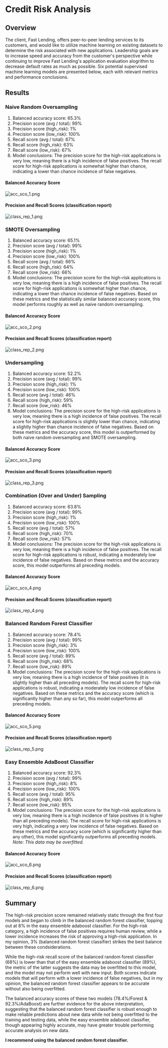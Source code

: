# Credit Risk Analysis

## Overview
The client, Fast Lending, offers peer-to-peer lending services to its customers, and would like to utilize machine learning on existing datasets to determine the risk associated with new applications.  Leadership goals are to increase speed and accuracy from the customer's perspective while continuing to improve Fast Lending's application evaluation alogrithm to decrease default rates as much as possible.  Six potential supervised machine learning models are presented below, each with relevant metrics and performance conclusions.

## Results

### Naive Random Oversampling
1. Balanced accuracy score: 65.3%
2. Precision score (avg / total): 99%
3. Precision score (high_risk): 1%
4. Precision score (low_risk): 100%
5. Recall score (avg / total): 67%
6. Recall score (high_risk): 63%
7. Recall score (low_risk): 67%
8. Model conclusions: The precision score for the high-risk applications is very low, meaning there is a high incidence of false positives.  The recall score for high-risk applications is somewhat higher than chance, indicating a lower than chance incidence of false negatives.
#### Balanced Accuracy Score
![acc_sco_1.png](https://github.com/crkaide/Credit_Risk_Analysis/blob/main/Images/acc_sco_1.png?raw=true)
#### Precision and Recall Scores (classification report)
![class_rep_1.png](https://github.com/crkaide/Credit_Risk_Analysis/blob/main/Images/class_rep_1.png?raw=true)


### SMOTE Oversampling
1. Balanced accuracy score: 65.1%
2. Precision score (avg / total): 99%
3. Precision score (high_risk): 1%
4. Precision score (low_risk): 100%
5. Recall score (avg / total): 66%
6. Recall score (high_risk): 64%
7. Recall score (low_risk): 66%
8. Model conclusions: The precision score for the high-risk applications is very low, meaning there is a high incidence of false positives.  The recall score for high-risk applications is somewhat higher than chance, indicating a lower than chance incidence of false negatives.  Based on these metrics and the statistically similar balanced accuracy score, this model performs roughly as well as naive random oversampling.
#### Balanced Accuracy Score
![acc_sco_2.png](https://github.com/crkaide/Credit_Risk_Analysis/blob/main/Images/acc_sco_2.png?raw=true)
#### Precision and Recall Scores (classification report)
![class_rep_2.png](https://github.com/crkaide/Credit_Risk_Analysis/blob/main/Images/class_rep_2.png?raw=true)


### Undersampling
1. Balanced accuracy score: 52.2%
2. Precision score (avg / total): 99%
3. Precision score (high_risk): 1%
4. Precision score (low_risk): 100%
5. Recall score (avg / total): 46%
6. Recall score (high_risk): 59%
7. Recall score (low_risk): 46%
8. Model conclusions: The precision score for the high-risk applications is very low, meaning there is a high incidence of false positives.  The recall score for high-risk applications is slightly lower than chance, indicating a slightly higher than chance incidence of false negatives.  Based on these metrics and the accuracy score, this model is outperformed by both naive random oversampling and SMOTE oversampling.
#### Balanced Accuracy Score
![acc_sco_3.png](https://github.com/crkaide/Credit_Risk_Analysis/blob/main/Images/acc_sco_3.png?raw=true)
#### Precision and Recall Scores (classification report)
![class_rep_3.png](https://github.com/crkaide/Credit_Risk_Analysis/blob/main/Images/class_rep_3.png?raw=true)


### Combination (Over and Under) Sampling
1. Balanced accuracy score: 63.8%
2. Precision score (avg / total): 99%
3. Precision score (high_risk): 1%
4. Precision score (low_risk): 100%
5. Recall score (avg / total): 57%
6. Recall score (high_risk): 70%
7. Recall score (low_risk): 57%
8. Model conclusions: The precision score for the high-risk applications is very low, meaning there is a high incidence of false positives.  The recall score for high-risk applications is robust, indicating a moderately low incidence of false negatives.  Based on these metrics and the accuracy score, this model outperforms all preceding models.
#### Balanced Accuracy Score
![acc_sco_4.png](https://github.com/crkaide/Credit_Risk_Analysis/blob/main/Images/acc_sco_4.png?raw=true)
#### Precision and Recall Scores (classification report)
![class_rep_4.png](https://github.com/crkaide/Credit_Risk_Analysis/blob/main/Images/class_rep_4.png?raw=true)


### Balanced Random Forest Classifier
1. Balanced accuracy score: 78.4%
2. Precision score (avg / total): 99%
3. Precision score (high_risk): 3%
4. Precision score (low_risk): 100%
5. Recall score (avg / total): 89%
6. Recall score (high_risk): 68%
7. Recall score (low_risk): 89%
8. Model conclusions: The precision score for the high-risk applications is very low, meaning there is a high incidence of false positives (it is slightly higher than all preceding models).  The recall score for high-risk applications is robust, indicating a moderately low incidence of false negatives.  Based on these metrics and the accuracy score (which is significantly higher than any so far), this model outperforms all preceding models.
#### Balanced Accuracy Score
![acc_sco_5.png](https://github.com/crkaide/Credit_Risk_Analysis/blob/main/Images/acc_sco_5.png?raw=true)
#### Precision and Recall Scores (classification report)
![class_rep_5.png](https://github.com/crkaide/Credit_Risk_Analysis/blob/main/Images/class_rep_5.png?raw=true)


### Easy Ensemble AdaBoost Classifier
1. Balanced accuracy score: 92.3%
2. Precision score (avg / total): 99%
3. Precision score (high_risk): 8%
4. Precision score (low_risk): 100%
5. Recall score (avg / total): 95%
6. Recall score (high_risk): 89%
7. Recall score (low_risk): 95%
8. Model conclusions: The precision score for the high-risk applications is very low, meaning there is a high incidence of false positives (it is higher than all preceding models).  The recall score for high-risk applications is very high, indicating a very low incidence of false negatives.  Based on these metrics and the accuracy score (which is significantly higher than any other), this model significantly outperforms all preceding models.  *Note:  This data may be overfitted.*
#### Balanced Accuracy Score
![acc_sco_6.png](https://github.com/crkaide/Credit_Risk_Analysis/blob/main/Images/acc_sco_6.png?raw=true)
#### Precision and Recall Scores (classification report)
![class_rep_6.png](https://github.com/crkaide/Credit_Risk_Analysis/blob/main/Images/class_rep_6.png?raw=true)


## Summary
The high-risk precision score remained relatively static through the first four models and began to climb in the balanced random forest classifier, topping out at 8% in the easy ensemble adaboost classifier.  For the high-risk category, a high incidence of false positives requires human review, while a lower incidence increases the risk of approving a high-risk application.  In my opinion, 3% (balanced random forest classifier) strikes the best balance between these condsiderations.

While the high-risk recall score of the balanced random forest classifier (68%) is lower than that of the easy ensemble adaboost classifier (89%), the metric of the latter suggests the data may be overfitted to this model, and the model may not perform well with new input.  Both scores indicate models that will perform with a lower incidence of false negatives, but in my opinion, the balanced random forest classifier appears to be accurate without also being overfitted.

The balanced accuracy scores of these two models (78.4%/Forest & 92.3%/AdaBoost) are further evidence for the above interpretation, suggesting that the balanced random forest classifier is robust enough to make reliable predictions about new data while not being overfitted to the training and testing data, while the easy ensemble adaboost classifier, though appearing highly accurate, may have greater trouble performing accurate analysis on new data.

**I recommend using the balanced random forest classifier.**

